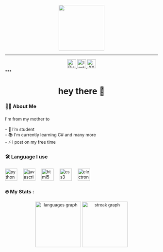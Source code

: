 <div align="center">
  <a href="https://xycorpo.com" target="_blank">
    <img height="150" src="https://i.ibb.co/7jHpfk9/Nouveau-projet.png"  />
  </a>
</div>

***

<div align="center">
  <a href="https://discord.gg/g57Z6xgQsh" target="_blank">
    <img src="https://img.shields.io/static/v1?message=Discord&logo=discord&label=&color=7289DA&logoColor=white&labelColor=&style=for-the-badge" height="29" alt="Discord logo" />
  </a>
  <a href="https://instagram.com/xertyloin" target="_blank">
    <img src="https://img.shields.io/static/v1?message=Instagram&logo=instagram&label=&color=E4405F&logoColor=white&labelColor=&style=for-the-badge" height="29" alt="Instagram logo" />
  </a>
  <a href="https://xycorpo.com" target="_blank">
    <img src="https://img.shields.io/static/v1?message=XYCORPO&logo=internet-explorer&label=&color=3C3744&logoColor=db9721&labelColor=&style=for-the-badge" height="29" alt="XYCORPO logo" />
  </a>
</div>
***

<h1 align="center">hey there 👋</h1>

###

<h3 align="left">👩‍💻  About Me</h3>

###

<p align="left">I'm from my mother to<br><br>- 🔭 I’m student <br>- 📚 I'm currently learning C# and many more<br>- ⚡ i post on my free time</p>

###

<h3 align="left">🛠 Language I use</h3>

###

<div align="left">
  <img src="https://cdn.jsdelivr.net/gh/devicons/devicon/icons/python/python-original.svg" height="40" alt="python logo"  />
  <img width="12" />
  <img src="https://cdn.jsdelivr.net/gh/devicons/devicon/icons/javascript/javascript-original.svg" height="40" alt="javascript logo"  />
  <img width="12" />
  <img src="https://cdn.jsdelivr.net/gh/devicons/devicon/icons/html5/html5-original.svg" height="40" alt="html5 logo"  />
  <img width="12" />
  <img src="https://cdn.jsdelivr.net/gh/devicons/devicon/icons/css3/css3-original.svg" height="40" alt="css3 logo"  />
  <img width="12" />
  <img src="https://cdn.jsdelivr.net/gh/devicons/devicon/icons/electron/electron-original.svg" height="40" alt="electron logo"  />
</div>

###

<h3 align="left">🔥   My Stats :</h3>

###

<div align="center">
  <img src="https://github-readme-stats.vercel.app/api/top-langs?username=XertyLoin&locale=en&hide_title=false&layout=compact&card_width=320&langs_count=5&theme=dracula&hide_border=false&order=2" height="150" alt="languages graph"  />
  <img src="https://streak-stats.demolab.com?user=XertyLoin&locale=en&mode=daily&theme=dracula&hide_border=false&border_radius=5&order=3" height="150" alt="streak graph"  />
  
</div>
